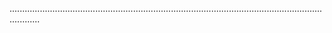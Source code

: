 ........................................................................................................................................
